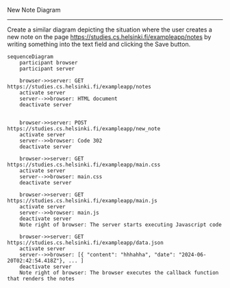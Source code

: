 New Note Diagram

---
Create a similar diagram depicting the situation where the user creates a new note on the page https://studies.cs.helsinki.fi/exampleapp/notes by writing something into the text field and clicking the Save button.

```mermaid
sequenceDiagram
    participant browser
    participant server

    browser->>server: GET https://studies.cs.helsinki.fi/exampleapp/notes
    activate server
    server-->>browser: HTML document
    deactivate server
    

    browser->>server: POST https://studies.cs.helsinki.fi/exampleapp/new_note
    activate server
    server-->>browser: Code 302
    deactivate server

    browser->>server: GET https://studies.cs.helsinki.fi/exampleapp/main.css
    activate server
    server-->>browser: main.css
    deactivate server

    browser->>server: GET https://studies.cs.helsinki.fi/exampleapp/main.js
    activate server
    server-->>browser: main.js
    deactivate server
    Note right of browser: The server starts executing Javascript code
    
    browser->>server: GET https://studies.cs.helsinki.fi/exampleapp/data.json
    activate server
    server-->>browser: [{ "content": "hhhahha", "date": "2024-06-20T02:42:54.418Z"}, ... ]
    deactivate server
    Note right of browser: The browser executes the callback function that renders the notes
```